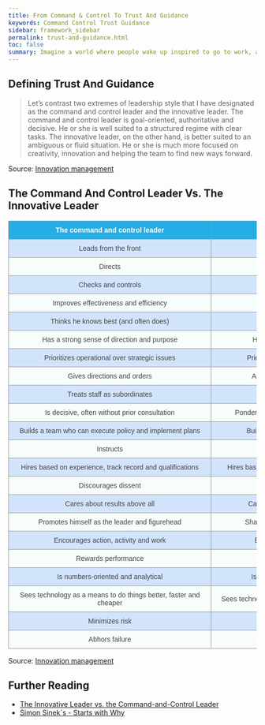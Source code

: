 ```yaml
---
title: From Command & Control To Trust And Guidance
keywords: Command Control Trust Guidance
sidebar: framework_sidebar
permalink: trust-and-guidance.html
toc: false
summary: Imagine a world where people wake up inspired to go to work, a world in which trust and loyalty are the rule rather than the exception.
---
```


## Defining Trust And Guidance
> Let’s contrast two extremes of leadership style that I have designated as the command and control leader and the innovative leader.  The command and control leader is goal-oriented, authoritative and decisive. He or she is well suited to a structured regime with clear tasks. The innovative leader, on the other hand, is better suited to an ambiguous or fluid situation. He or she is much more focused on creativity, innovation and helping the team to find new ways forward.

Source: [Innovation management](http://www.innovationmanagement.se/imtool-articles/the-innovative-leader-vs-the-command-and-control-leader/)

## The Command And Control Leader Vs. The Innovative Leader
<style type="text/css">
.tg  {border-collapse:collapse;border-spacing:0;border-color:#999;}
.tg td{font-family:Arial, sans-serif;font-size:14px;padding:10px 5px;border-style:solid;border-width:1px;overflow:hidden;word-break:normal;border-color:#999;color:#444;background-color:#F7FDFA;}
.tg th{font-family:Arial, sans-serif;font-size:14px;font-weight:normal;padding:10px 5px;border-style:solid;border-width:1px;overflow:hidden;word-break:normal;border-color:#999;color:#fff;background-color:#26ADE4;}
.tg .tg-s6z2{text-align:center;min-width:400px;max-width:400px}
.tg .tg-hgcj{font-weight:bold;text-align:center;min-width:400px;max-width:400px}
.tg .tg-5hgy{background-color:#D2E4FC;text-align:center;min-width:400px;max-width:400px}
</style>
<table class="tg">
  <tr>
    <th class="tg-hgcj">The command and control leader</th>
    <th class="tg-hgcj">The innovative leader</th>
  </tr>
  <tr>
    <td class="tg-5hgy">Leads from the front</td>
    <td class="tg-5hgy">Leads from the side</td>
  </tr>
  <tr>
    <td class="tg-s6z2">Directs</td>
    <td class="tg-s6z2">Inspires</td>
  </tr>
  <tr>
    <td class="tg-5hgy">Checks and controls</td>
    <td class="tg-5hgy">Trusts and delegates</td>
  </tr>
  <tr>
    <td class="tg-s6z2">Improves effectiveness and efficiency</td>
    <td class="tg-s6z2">Finds new approaches</td>
  </tr>
  <tr>
    <td class="tg-5hgy">Thinks he knows best (and often does)</td>
    <td class="tg-5hgy">Harnesses the abilities of others</td>
  </tr>
  <tr>
    <td class="tg-s6z2">Has a strong sense of direction and purpose</td>
    <td class="tg-s6z2">Has a clear vision and communicates it</td>
  </tr>
  <tr>
    <td class="tg-5hgy">Prioritizes operational over strategic issues</td>
    <td class="tg-5hgy">Prioritizes strategic over operational issues</td>
  </tr>
  <tr>
    <td class="tg-s6z2">Gives directions and orders</td>
    <td class="tg-s6z2">Asks questions and solicits suggestions</td>
  </tr>
  <tr>
    <td class="tg-5hgy">Treats staff as subordinates</td>
    <td class="tg-5hgy">Treats staff as colleagues</td>
  </tr>
  <tr>
    <td class="tg-s6z2">Is decisive, often without prior consultation</td>
    <td class="tg-s6z2">Ponders and solicits input before making decisions</td>
  </tr>
  <tr>
    <td class="tg-5hgy">Builds a team who can execute policy and implement plans</td>
    <td class="tg-5hgy">Builds a team who can create and innovate</td>
  </tr>
  <tr>
    <td class="tg-s6z2">Instructs</td>
    <td class="tg-s6z2">Empowers</td>
  </tr>
  <tr>
    <td class="tg-5hgy">Hires based on experience, track record and qualifications</td>
    <td class="tg-5hgy">Hires based on attitude, creativity and latent capabilities</td>
  </tr>
  <tr>
    <td class="tg-s6z2">Discourages dissent</td>
    <td class="tg-s6z2">Encourages constructive dissent</td>
  </tr>
  <tr>
    <td class="tg-5hgy">Cares about results above all</td>
    <td class="tg-5hgy">Cares about ideas, peoples and the vision</td>
  </tr>
  <tr>
    <td class="tg-s6z2">Promotes himself as the leader and figurehead</td>
    <td class="tg-s6z2">Shares exposure and prestige with the team</td>
  </tr>
  <tr>
    <td class="tg-5hgy">Encourages action, activity and work</td>
    <td class="tg-5hgy">Encourages ideas, innovation and fun</td>
  </tr>
  <tr>
    <td class="tg-s6z2">Rewards performance</td>
    <td class="tg-s6z2">Rewards entrepreneurial action</td>
  </tr>
  <tr>
    <td class="tg-5hgy">Is numbers-oriented and analytical</td>
    <td class="tg-5hgy">Is ideas-oriented, analytical and intuitive</td>
  </tr>
  <tr>
    <td class="tg-s6z2">Sees technology as a means to do things better, faster and cheaper</td>
    <td class="tg-s6z2">Sees technology as a means to do things entirely differently</td>
  </tr>
  <tr>
    <td class="tg-5hgy">Minimizes risk</td>
    <td class="tg-5hgy">Takes calculated risks</td>
  </tr>
  <tr>
    <td class="tg-s6z2">Abhors failure</td>
    <td class="tg-s6z2">Is comfortable with failure</td>
  </tr>
</table>

Source: [Innovation management](http://www.innovationmanagement.se/imtool-articles/the-innovative-leader-vs-the-command-and-control-leader/)

## Further Reading
* [The Innovative Leader vs. the Command-and-Control Leader](http://www.innovationmanagement.se/imtool-articles/the-innovative-leader-vs-the-command-and-control-leader/)
* [Simon Sinek´s - Starts with Why](https://www.startwithwhy.com/)
